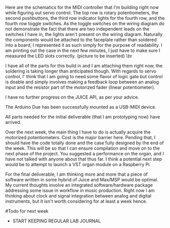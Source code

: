 
Here are the schematics for the MIDI controller that I'm building right now while figuring out servo control. The top row is rotary potentiometers, the second pushbuttons, the third row indicator lights for the fourth row, and the fourth row toggle switches. As the toggle switches on the wiring diagram do not demonstrate the fact that there are two independent leads on the switches I have in, the lights aren't present on the wiring diagram. Naturally the components would be attached to the faceplate rather than soldered into a board, I represented it as such simply for the purpose of readability. I am printing out the case in the next few minutes, I just have to make sure I measured the LED slots correctly. 
(picture to be inserted)  \br


I have all of the parts for this build in and I am attaching them right now, the soldering is taking longer than anticipated though. With regards to servo control, I' think that I am going to need some flavor of logic gate but control is doable and simply involves making a feedback loop between an analog input and the resistor part of the motorized fader (linear potentiometer). 



I have no further progress on the JUICE API, as per your advice.



The Arduino Due has been successfully mounted as a USB-MIDI device.



All parts needed for the initial deliverable (that I am prototyping now) have arrived. 



Over the next week, the main thing I have to do is actually acquire the motorized potentiometers. Cost is the major barrier here. Pending that, I should have the code totally done and the case fully designed by the end of the week. This will be so that I can ensure compilation and move on to the next phase of the project. You suggested a performance on the organ, and I have not talked with anyone about that thus far. I think a potential next step would be to attempt to launch a VST organ module on a Raspberry Pi. 



For the final deliverable, I am thinking more and more that a piece of software written in some hybrid of Juice and Max/MSP would be optimal. My current thoughts involve an integrated software/hardware package addressing some issue in workflow in music production. Right now I am thinking about clock and signal integration between analog and digital instruments, but it isn't worth considering for at least a week hence.

#Todo for next week
- START KEEPING REGULAR LAB JOURNAL
